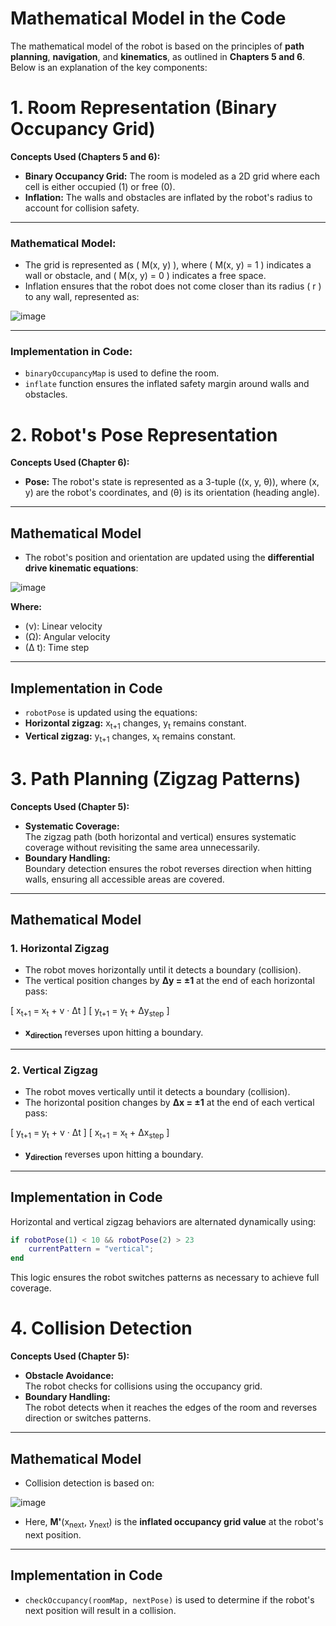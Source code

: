 # Mathematical Model in the Code

The mathematical model of the robot is based on the principles of **path planning**, **navigation**, and **kinematics**, as outlined in **Chapters 5 and 6**. Below is an explanation of the key components:
# 1. Room Representation (Binary Occupancy Grid)

**Concepts Used (Chapters 5 and 6):**
- **Binary Occupancy Grid:** The room is modeled as a 2D grid where each cell is either occupied (1) or free (0).  
- **Inflation:** The walls and obstacles are inflated by the robot's radius to account for collision safety.

---

### **Mathematical Model:**
- The grid is represented as \( M(x, y) \), where \( M(x, y) = 1 \) indicates a wall or obstacle, and \( M(x, y) = 0 \) indicates a free space.  
- Inflation ensures that the robot does not come closer than its radius \( r \) to any wall, represented as:

![image](https://github.com/user-attachments/assets/52592e14-8280-4960-a29c-6a91a73cd873)


---

### **Implementation in Code:**
- `binaryOccupancyMap` is used to define the room.  
- `inflate` function ensures the inflated safety margin around walls and obstacles.
# 2. Robot's Pose Representation

**Concepts Used (Chapter 6):**
- **Pose:** The robot's state is represented as a 3-tuple \((x, y, θ)\), where \(x, y\) are the robot's coordinates, and \(θ\) is its orientation (heading angle).

---

## **Mathematical Model**
- The robot's position and orientation are updated using the **differential drive kinematic equations**:

![image](https://github.com/user-attachments/assets/ab5888a8-5a1a-4e4c-8792-66e6425a4663)


**Where:**
- \(ν\): Linear velocity  
- \(Ω\): Angular velocity  
- \(Δ t\): Time step  

---

## **Implementation in Code**
- `robotPose` is updated using the equations:
- **Horizontal zigzag:** x<sub>t+1</sub> changes, y<sub>t</sub> remains constant.  
- **Vertical zigzag:** y<sub>t+1</sub> changes, x<sub>t</sub> remains constant.
# 3. Path Planning (Zigzag Patterns)

**Concepts Used (Chapter 5):**
- **Systematic Coverage:**  
  The zigzag path (both horizontal and vertical) ensures systematic coverage without revisiting the same area unnecessarily.
- **Boundary Handling:**  
  Boundary detection ensures the robot reverses direction when hitting walls, ensuring all accessible areas are covered.

---

## **Mathematical Model**

### 1. **Horizontal Zigzag**
- The robot moves horizontally until it detects a boundary (collision).  
- The vertical position changes by **Δy = ±1** at the end of each horizontal pass:  

\[
x<sub>t+1</sub> = x<sub>t</sub> + v · Δt
\]
\[
y<sub>t+1</sub> = y<sub>t</sub> + Δy<sub>step</sub>
\]

- **x<sub>direction</sub>** reverses upon hitting a boundary.

---

### 2. **Vertical Zigzag**
- The robot moves vertically until it detects a boundary (collision).  
- The horizontal position changes by **Δx = ±1** at the end of each vertical pass:

\[
y<sub>t+1</sub> = y<sub>t</sub> + v · Δt
\]
\[
x<sub>t+1</sub> = x<sub>t</sub> + Δx<sub>step</sub>
\]

- **y<sub>direction</sub>** reverses upon hitting a boundary.

---

## **Implementation in Code**

Horizontal and vertical zigzag behaviors are alternated dynamically using:

```matlab
if robotPose(1) < 10 && robotPose(2) > 23
    currentPattern = "vertical";
end
```
This logic ensures the robot switches patterns as necessary to achieve full coverage.
# 4. Collision Detection

**Concepts Used (Chapter 5):**
- **Obstacle Avoidance:**  
  The robot checks for collisions using the occupancy grid.  
- **Boundary Handling:**  
  The robot detects when it reaches the edges of the room and reverses direction or switches patterns.

---

## **Mathematical Model**
- Collision detection is based on:

![image](https://github.com/user-attachments/assets/2f006012-e845-4232-9d0b-57af85e07f64)


- Here, **M'**(x<sub>next</sub>, y<sub>next</sub>) is the **inflated occupancy grid value** at the robot's next position.

---

## **Implementation in Code**
- `checkOccupancy(roomMap, nextPose)` is used to determine if the robot's next position will result in a collision.

